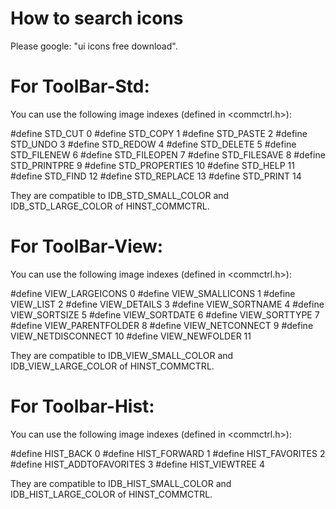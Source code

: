 # How to search icons

Please google: "ui icons free download".

# For ToolBar-Std:

You can use the following image indexes (defined in <commctrl.h>):

#define STD_CUT                 0
#define STD_COPY                1
#define STD_PASTE               2
#define STD_UNDO                3
#define STD_REDOW               4
#define STD_DELETE              5
#define STD_FILENEW             6
#define STD_FILEOPEN            7
#define STD_FILESAVE            8
#define STD_PRINTPRE            9
#define STD_PROPERTIES          10
#define STD_HELP                11
#define STD_FIND                12
#define STD_REPLACE             13
#define STD_PRINT               14

They are compatible to IDB_STD_SMALL_COLOR and IDB_STD_LARGE_COLOR of HINST_COMMCTRL.

# For ToolBar-View:

You can use the following image indexes (defined in <commctrl.h>):

#define VIEW_LARGEICONS         0
#define VIEW_SMALLICONS         1
#define VIEW_LIST               2
#define VIEW_DETAILS            3
#define VIEW_SORTNAME           4
#define VIEW_SORTSIZE           5
#define VIEW_SORTDATE           6
#define VIEW_SORTTYPE           7
#define VIEW_PARENTFOLDER       8
#define VIEW_NETCONNECT         9
#define VIEW_NETDISCONNECT      10
#define VIEW_NEWFOLDER          11

They are compatible to IDB_VIEW_SMALL_COLOR and IDB_VIEW_LARGE_COLOR of HINST_COMMCTRL.

# For Toolbar-Hist:

You can use the following image indexes (defined in <commctrl.h>):

#define HIST_BACK               0
#define HIST_FORWARD            1
#define HIST_FAVORITES          2
#define HIST_ADDTOFAVORITES     3
#define HIST_VIEWTREE           4

They are compatible to IDB_HIST_SMALL_COLOR and IDB_HIST_LARGE_COLOR of HINST_COMMCTRL.
